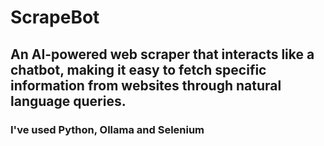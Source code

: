 # ScrapeBot

## An AI-powered web scraper that interacts like a chatbot, making it easy to fetch specific information from websites through natural language queries.

### I've used Python, Ollama and Selenium

